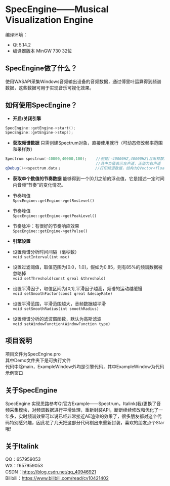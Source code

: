 # SpecEngine——Musical Visualization Engine
编译环境：

* Qt 5.14.2
* 编译器版本 MinGW 730 32位

## SpecEngine做了什么？

使用WASAPI采集Windows音频输出设备的音频数据，通过傅里叶运算得到频谱数据，这些数据可用于实现音乐可视化效果。

## 如何使用SpecEngine？

* **开启/关闭引擎**
```C++
SpecEngine::getEngine->start();
SpecEngine::getEngine->stop();
```
* **获取频谱数据**
只需创建Spectrum对象，直接使用就行（可动态修改频率范围和采样数）
```C++
Spectrum spectrum(-40000,40000,100);    //创建[-40000HZ,40000HZ]且采样数为100的频谱采样器
                                        //其中负值表示左声道，正值为右声道
qDebug()<<spectrum.data；               //打印频谱数据，结构为QVector<float>，尺寸为采样数（100）
```

* **获取单个数值的节奏数据**
    能够得到一个[0,1]之前的浮点值，它是描述一定时间内音频“节奏”的变化情况。
 *  节奏均值  
 ```SpecEngine::getEngine->getRmsLevel()```  
 *  节奏峰值  
 ```SpecEngine::getEngine->getPeakLevel()```
 *  节奏脉冲：有很好的节奏响应效果  
 ```SpecEngine::getEngine->getPulse()```

* **引擎设置**
 * 设置频谱分析时间间隔（毫秒数）  
   ```void setInterval(int msc)```  
 * 设置过滤阈值，取值范围为[0.0，1.0]，假如为0.85，则有85%的频谱数据被忽略掉  
   ```void setThreshold(const qreal &threshold)```  
 * 设置平滑因子，取值区间为[0,1],平滑因子越高，频谱的运动越缓慢  
  ```void setSmoothFactor(const qreal &decayRate)```
 * 设置平滑范围，平滑范围越大，音频数据越平滑  
  ```void setSmoothRadius(int smoothRadius)```
 * 设置频谱分析的滤波窗函数，默认为高斯滤波  
  ```void setWindowFunction(WindowFunction type)```
    
## 项目说明
项目文件为SpecEngine.pro  
其中Demo文件夹下是可执行文件  
代码中除main，ExampleWindow外均是引擎代码，其中ExampleWindow为代码示例窗口

## 关于SpecEngine
SpecEngine 实现思路参考Qt官方Example——Spectrum，Italink(我)更换了音频采集模块，对频谱数据进行平滑处理，重新封装API，断断续续修改和优化了一年多，实时频谱效果可以说已经非常接近AE渲染的效果了，很多朋友都对这个代码特别感兴趣，因此花了几天把这部分代码剔出来重新封装，喜欢的朋友点个Star哦!

## 关于Italink 
QQ：657959053  
WX：f657959053  
CSDN：https://blog.csdn.net/qq_40946921  
Bilibili：https://www.bilibili.com/read/cv10421402  


